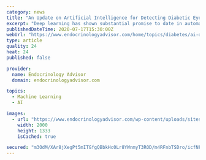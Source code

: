 ```yaml
---
category: news
title: "An Update on Artificial Intelligence for Detecting Diabetic Eye Disease: All Hype or the New Reality?"
excerpt: "Deep learning has shown substantial promise to date in automated image analysis towards the accurate diagnosis of diabetic retinopathy."
publishedDateTime: 2020-07-17T15:30:00Z
webUrl: "https://www.endocrinologyadvisor.com/home/topics/diabetes/ai-detection-of-diabetic-retinopathy-expert-perspective/"
type: article
quality: 24
heat: 24
published: false

provider:
  name: Endocrinology Advisor
  domain: endocrinologyadvisor.com

topics:
  - Machine Learning
  - AI

images:
  - url: "https://www.endocrinologyadvisor.com/wp-content/uploads/sites/9/2020/07/retinopathy_G_1209263882.jpg"
    width: 2000
    height: 1333
    isCached: true

secured: "m3OdM/XAr8jXegPt5mITGfgQBbkHc0Lr8YWnmyT3ROD/m4RFnbTSDro/icfNFn0VMgfsCGFawUDhty/9ZYeb5aR/zMpYTd4nJ84gnd89GIfGfrBMwrYjbSCZPn/Zmt/fgQMSwtzstKEUQUrInyLM9Tmd8JEtts0L/2XHXPMGOo5eFlqf4poVr6qW5cHL1u1k8rBh8C9iSePfuxGnUWwXYN53HFiKOyNb4215e9w0M1S2z16FAvsrJRpratf9gTnS2ZbT37nVehbYZwYjih/VbaCo31x2GOM60EWExdv7Ev/Zcf3linbqkqpWgiLP+LmabL3nQ6+7MRUq2cMNpTXRPg==;XpQCK29InyhUL2VNRlhzbA=="
---
```


